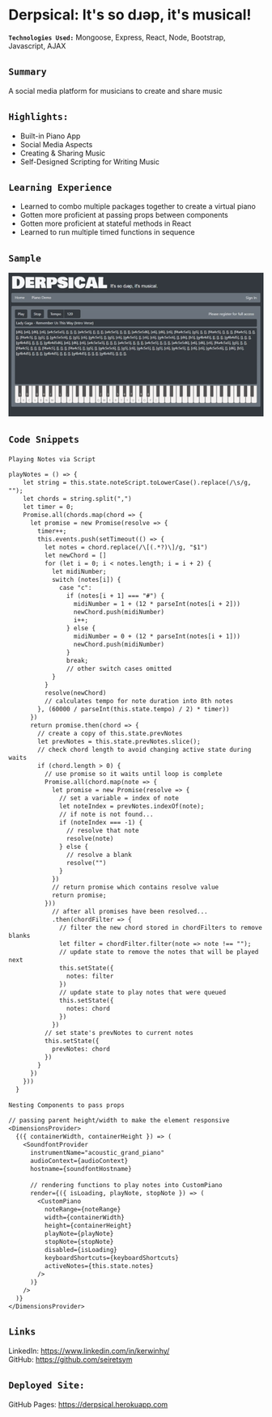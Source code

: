 # Derpsical: It's so dɹəp, it's musical!
**`Technologies Used:`** Mongoose, Express, React, Node, Bootstrap, Javascript, AJAX

## `Summary`
A social media platform for musicians to create and share music

## `Highlights:`
- Built-in Piano App
- Social Media Aspects
- Creating & Sharing Music
- Self-Designed Scripting for Writing Music

## `Learning Experience`
- Learned to combo multiple packages together to create a virtual piano
- Gotten more proficient at passing props between components
- Gotten more proficient at stateful methods in React
- Learned to run multiple timed functions in sequence

## `Sample`
![Gif](demo.gif)

## `Code Snippets`
`Playing Notes via Script`
```
playNotes = () => {
    let string = this.state.noteScript.toLowerCase().replace(/\s/g, "");
    let chords = string.split(",")
    let timer = 0;
    Promise.all(chords.map(chord => {
      let promise = new Promise(resolve => {
        timer++;
        this.events.push(setTimeout(() => {
          let notes = chord.replace(/\[(.*?)\]/g, "$1")
          let newChord = []
          for (let i = 0; i < notes.length; i = i + 2) {
            let midiNumber;
            switch (notes[i]) {
              case "c":
                if (notes[i + 1] === "#") {
                  midiNumber = 1 + (12 * parseInt(notes[i + 2]))
                  newChord.push(midiNumber)
                  i++;
                } else {
                  midiNumber = 0 + (12 * parseInt(notes[i + 1]))
                  newChord.push(midiNumber)
                }
                break;
                // other switch cases omitted
            }
          }
          resolve(newChord)
          // calculates tempo for note duration into 8th notes
        }, (60000 / parseInt(this.state.tempo) / 2) * timer))
      })
      return promise.then(chord => {
        // create a copy of this.state.prevNotes
        let prevNotes = this.state.prevNotes.slice();
        // check chord length to avoid changing active state during waits
        if (chord.length > 0) {
          // use promise so it waits until loop is complete
          Promise.all(chord.map(note => {
            let promise = new Promise(resolve => {
              // set a variable = index of note
              let noteIndex = prevNotes.indexOf(note);
              // if note is not found...
              if (noteIndex === -1) {
                // resolve that note
                resolve(note)
              } else {
                // resolve a blank
                resolve("")
              }
            })
            // return promise which contains resolve value
            return promise;
          }))
            // after all promises have been resolved...
            .then(chordFilter => {
              // filter the new chord stored in chordFilters to remove blanks
              let filter = chordFilter.filter(note => note !== "");
              // update state to remove the notes that will be played next
              this.setState({
                notes: filter
              })
              // update state to play notes that were queued
              this.setState({
                notes: chord
              })
            })
          // set state's prevNotes to current notes
          this.setState({
            prevNotes: chord
          })
        }
      })
    }))
  }
```
`Nesting Components to pass props`
```
// passing parent height/width to make the element responsive
<DimensionsProvider> 
  {({ containerWidth, containerHeight }) => (
    <SoundfontProvider
      instrumentName="acoustic_grand_piano"
      audioContext={audioContext}
      hostname={soundfontHostname}

      // rendering functions to play notes into CustomPiano
      render={({ isLoading, playNote, stopNote }) => (
        <CustomPiano
          noteRange={noteRange}
          width={containerWidth}
          height={containerHeight}
          playNote={playNote}
          stopNote={stopNote}
          disabled={isLoading}
          keyboardShortcuts={keyboardShortcuts}
          activeNotes={this.state.notes}
        />
      )}
    />
  )}
</DimensionsProvider>
```

## `Links`
LinkedIn: https://www.linkedin.com/in/kerwinhy/<br>
GitHub: https://github.com/seiretsym<br>

## `Deployed Site:`
GitHub Pages: https://derpsical.herokuapp.com
